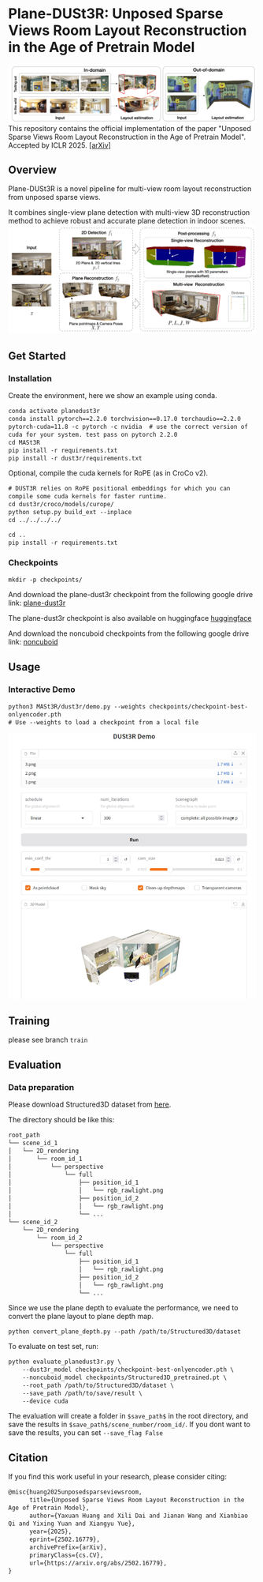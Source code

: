 #  Plane-DUSt3R: Unposed Sparse Views Room Layout Reconstruction in the Age of Pretrain Model
![Overview](assets/teaser.png)
This repository contains the official implementation of the paper "Unposed Sparse Views Room Layout Reconstruction in the Age of Pretrain Model". Accepted by ICLR 2025.
[[arXiv]](https://arxiv.org/abs/2502.16779)


## Overview

Plane-DUSt3R is a novel pipeline for multi-view room layout reconstruction from unposed sparse views. 

It combines single-view plane detection with multi-view 3D reconstruction method to achieve robust and accurate plane detection in indoor scenes.
![Overview](assets/architecture.png)

## Get Started

### Installation

  

Create the environment, here we show an example using conda.

```conda create -n planedust3r python=3.11 cmake=3.14.0
conda activate planedust3r 
conda install pytorch==2.2.0 torchvision==0.17.0 torchaudio==2.2.0 pytorch-cuda=11.8 -c pytorch -c nvidia  # use the correct version of cuda for your system. test pass on pytorch 2.2.0
cd MASt3R
pip install -r requirements.txt
pip install -r dust3r/requirements.txt
```

Optional, compile the cuda kernels for RoPE (as in CroCo v2).

```
# DUST3R relies on RoPE positional embeddings for which you can compile some cuda kernels for faster runtime.
cd dust3r/croco/models/curope/
python setup.py build_ext --inplace
cd ../../../../
```

```
cd ..
pip install -r requirements.txt
```

### Checkpoints 
```
mkdir -p checkpoints/
```
And download the plane-dust3r checkpoint from the following google drive link:
[plane-dust3r](https://drive.google.com/file/d/1sQ-IpRhfrPt4b1ZXhuPg2_dG1fnzo2SE/view?usp=sharing)

The plane-dust3r checkpoint is also available on huggingface [huggingface](https://huggingface.co/yxuan/Plane-DUSt3R)

And download the noncuboid checkpoints from the following google drive link:
[noncuboid](https://drive.google.com/file/d/1DZnnOUMh6llVwhBvb-yo9ENVmN4o42x8/view?usp=sharing)

## Usage

### Interactive Demo

```
python3 MASt3R/dust3r/demo.py --weights checkpoints/checkpoint-best-onlyencoder.pth
# Use --weights to load a checkpoint from a local file
```
![Demo interface](assets/demo.jpg)



## Training

please see branch `train`

## Evaluation
### Data preparation
Please download Structured3D dataset from [here](https://structured3d-dataset.org/).

The directory should be like this:
```
root_path
└── scene_id_1
│   └── 2D_rendering
│       └── room_id_1
│           └── perspective
│               └── full
│                   ├── position_id_1
│                   │   └── rgb_rawlight.png
│                   ├── position_id_2
│                   │   └── rgb_rawlight.png
│                   └── ...
└── scene_id_2
    └── 2D_rendering
        └── room_id_2
            └── perspective
                └── full
                    ├── position_id_1
                    │   └── rgb_rawlight.png
                    ├── position_id_2
                    │   └── rgb_rawlight.png
                    └── ...
```
Since we use the plane depth to evaluate the performance, we need to convert the plane layout to plane depth map.
```
python convert_plane_depth.py --path /path/to/Structured3D/dataset
```

To evaluate on test set, run:
```
python evaluate_planedust3r.py \
    --dust3r_model checkpoints/checkpoint-best-onlyencoder.pth \
    --noncuboid_model checkpoints/Structured3D_pretrained.pt \
    --root_path /path/to/Structured3D/dataset \
    --save_path /path/to/save/result \
    --device cuda
```
The evaluation will create a folder in `$save_path$` in the root directory, and save the results in `$save_path$/scene_number/room_id/`. If you dont want to save the results, you can set `--save_flag False`



## Citation
If you find this work useful in your research, please consider citing:
```
@misc{huang2025unposedsparseviewsroom,
      title={Unposed Sparse Views Room Layout Reconstruction in the Age of Pretrain Model}, 
      author={Yaxuan Huang and Xili Dai and Jianan Wang and Xianbiao Qi and Yixing Yuan and Xiangyu Yue},
      year={2025},
      eprint={2502.16779},
      archivePrefix={arXiv},
      primaryClass={cs.CV},
      url={https://arxiv.org/abs/2502.16779}, 
}
```


